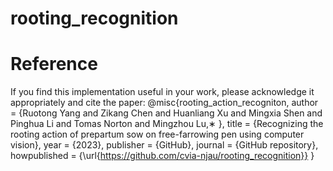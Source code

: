 # rooting_recognition
Reference
=========
If you find this implementation useful in your work, please acknowledge it appropriately and cite the paper:
@misc{rooting_action_recogniton,
  author = {Ruotong Yang and Zikang Chen and Huanliang Xu and Mingxia Shen and Pinghua Li and Tomas Norton and Mingzhou Lu,∗
},
  title = {Recognizing the rooting action of prepartum sow on free-farrowing pen using computer vision},
  year = {2023},
  publisher = {GitHub},
  journal = {GitHub repository},
  howpublished = {\url{https://github.com/cvia-njau/rooting_recognition}}
}
